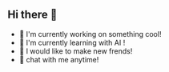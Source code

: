 ## Hi there 👋
- 🎿 I'm currently working on something cool!
- 🌱 I'm currently learning with AI !
- 👬 I would like to make new frends!
- 💬 chat with me anytime!
